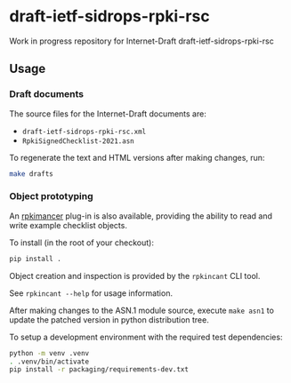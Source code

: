 # draft-ietf-sidrops-rpki-rsc

Work in progress repository for Internet-Draft draft-ietf-sidrops-rpki-rsc

## Usage

### Draft documents

The source files for the Internet-Draft documents are:

- `draft-ietf-sidrops-rpki-rsc.xml`
- `RpkiSignedChecklist-2021.asn`

To regenerate the text and HTML versions after making changes, run:

``` sh
make drafts
```

### Object prototyping

An [rpkimancer](https://github.com/benmaddison/rpkimancer/) plug-in is also
available, providing the ability to read and write example checklist objects.

To install (in the root of your checkout):

``` sh
pip install .
```

Object creation and inspection is provided by the `rpkincant` CLI tool.

See `rpkincant --help` for usage information.

After making changes to the ASN.1 module source, execute `make asn1` to update
the patched version in python distribution tree.

To setup a development environment with the required test dependencies:

``` sh
python -m venv .venv
. .venv/bin/activate
pip install -r packaging/requirements-dev.txt
```
